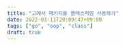 ```yaml
---
title: "고에서 패키지를 클래스처럼 사용하기"
date: 2022-03-11T20:09:47+09:00
tags: ["go", "oop", "class"]
draft: true
---
```


